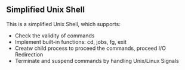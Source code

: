 ## Simplified Unix Shell 

This is a simplified Unix Shell, which supports:

- Check the validity of commands
- Implement built-in functions: cd, jobs, fg, exit
- Creatw child process to proceed the commands, proceed I/O Redirection
- Terminate and suspend commands by handling Unix/Linux Signals
